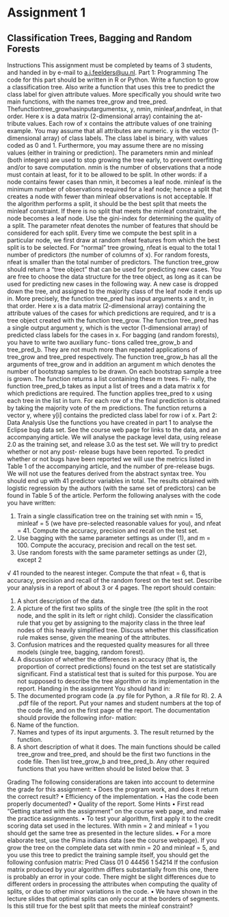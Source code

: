 # Assignment 1

## Classification Trees, Bagging and Random Forests
Instructions
This assignment must be completed by teams of 3 students, and handed in by e-mail to a.j.feelders@uu.nl.
Part 1: Programming
The code for this part should be written in R or Python.
Write a function to grow a classification tree. Also write a function that uses
this tree to predict the class label for given attribute values. More specifically you should write two main functions, with the names tree_grow and tree_pred. Thefunctiontree_growhasinputargumentsx, y, nmin, minleaf,andnfeat, in that order. Here x is a data matrix (2-dimensional array) containing the at- tribute values. Each row of x contains the attribute values of one training example. You may assume that all attributes are numeric. y is the vector (1-dimensional array) of class labels. The class label is binary, with values coded as 0 and 1. Furthermore, you may assume there are no missing values (either in training or prediction).
The parameters nmin and minleaf (both integers) are used to stop growing the tree early, to prevent overfitting and/or to save computation. nmin is the number of observations that a node must contain at least, for it to be allowed to be split. In other words: if a node contains fewer cases than nmin, it becomes a leaf node. minleaf is the minimum number of observations required for a leaf node; hence a split that creates a node with fewer than minleaf observations is not acceptable. If the algorithm performs a split, it should be the best split that meets the minleaf constraint. If there is no split that meets the minleaf constraint, the node becomes a leaf node. Use the gini-index for determining the quality of a split. The parameter nfeat denotes the number of features that should be considered for each split. Every time we compute the best split in a particular node, we first draw at random nfeat features from which the best split is to be selected. For “normal” tree growing, nfeat is equal to the total
1
number of predictors (the number of columns of x). For random forests, nfeat is smaller than the total number of predictors.
The function tree_grow should return a “tree object” that can be used for predicting new cases. You are free to choose the data structure for the tree object, as long as it can be used for predicting new cases in the following way. A new case is dropped down the tree, and assigned to the majority class of the leaf node it ends up in. More precisely, the function tree_pred has input arguments x and tr, in that order. Here x is a data matrix (2-dimensional array) containing the attribute values of the cases for which predictions are required, and tr is a tree object created with the function tree_grow. The function tree_pred has a single output argument y, which is the vector (1-dimensional array) of predicted class labels for the cases in x.
For bagging (and random forests), you have to write two auxiliary func- tions called tree_grow_b and tree_pred_b. They are not much more than repeated applications of tree_grow and tree_pred respectively. The function tree_grow_b has all the arguments of tree_grow and in addition an argument m which denotes the number of bootstrap samples to be drawn. On each bootstrap sample a tree is grown. The function returns a list containing these m trees. Fi- nally, the function tree_pred_b takes as input a list of trees and a data matrix x for which predictions are required. The function applies tree_pred to x using each tree in the list in turn. For each row of x the final prediction is obtained by taking the majority vote of the m predictions. The function returns a vector y, where y[i] contains the predicted class label for row i of x.
Part 2: Data Analysis
Use the functions you have created in part 1 to analyse the Eclipse bug data set. See the course web page for links to the data, and an accompanying article. We will analyse the package level data, using release 2.0 as the training set, and release 3.0 as the test set. We will try to predict whether or not any post- release bugs have been reported. To predict whether or not bugs have been reported we will use the metrics listed in Table 1 of the accompanying article, and the number of pre-release bugs. We will not use the features derived from the abstract syntax tree. You should end up with 41 predictor variables in total. The results obtained with logistic regression by the authors (with the same set
of predictors) can be found in Table 5 of the article.
Perform the following analyses with the code you have written:
1. Train a single classification tree on the training set with nmin = 15, minleaf = 5 (we have pre-selected reasonable values for you), and nfeat = 41. Compute the accuracy, precision and recall on the test set.
2. Use bagging with the same parameter settings as under (1), and m = 100. Compute the accuracy, precision and recall on the test set.
3. Use random forests with the same parameter settings as under (2), except 2

√
41 rounded to the nearest integer. Compute the
that nfeat = 6, that is
accuracy, precision and recall of the random forest on the test set.
Describe your analysis in a report of about 3 or 4 pages. The report should contain:
1. A short description of the data.
2. A picture of the first two splits of the single tree (the split in the root node, and the split in its left or right child). Consider the classification rule that you get by assigning to the majority class in the three leaf nodes of this heavily simplified tree. Discuss whether this classification rule makes sense, given the meaning of the attributes.
3. Confusion matrices and the requested quality measures for all three models (single tree, bagging, random forest).
4. A discussion of whether the differences in accuracy (that is, the proportion of correct predictions) found on the test set are statistically significant. Find a statistical test that is suited for this purpose.
You are not supposed to describe the tree algorithm or its implementation in the report.
Handing in the assignment
You should hand in:
1. The documented program code (a .py file for Python, a .R file for R). 2. A .pdf file of the report.
Put your names and student numbers at the top of the code file, and on the first page of the report. The documentation should provide the following infor- mation:
1. Name of the function.
2. Names and types of its input arguments. 3. The result returned by the function.
4. A short description of what it does.
The main functions should be called tree_grow and tree_pred, and should be the first two functions in the code file. Then list tree_grow_b and tree_pred_b. Any other required functions that you have written should be listed below that.
3

Grading
The following considerations are taken into account to determine the grade for this assignment:
• Does the program work, and does it return the correct result? • Efficiency of the implementation.
• Has the code been properly documented?
• Quality of the report.
Some Hints
• First read “Getting started with the assignment” on the course web page, and make the practice assignments.
• To test your algorithm, first apply it to the credit scoring data set used in the lectures. With nmin = 2 and minleaf = 1 you should get the same tree as presented in the lecture slides.
• For a more elaborate test, use the Pima indians data (see the course webpage). If you grow the tree on the complete data set with nmin = 20 and minleaf = 5, and you use this tree to predict the training sample itself, you should get the following confusion matrix:
  Pred Class
01
 0 44456 1 54214
If the confusion matrix produced by your algorithm differs substantially from this one, there is probably an error in your code. There might be slight differences due to different orders in processing the attributes when computing the quality of splits, or due to other minor variations in the code.
• We have shown in the lecture slides that optimal splits can only occur at the borders of segments. Is this still true for the best split that meets the minleaf constraint?

